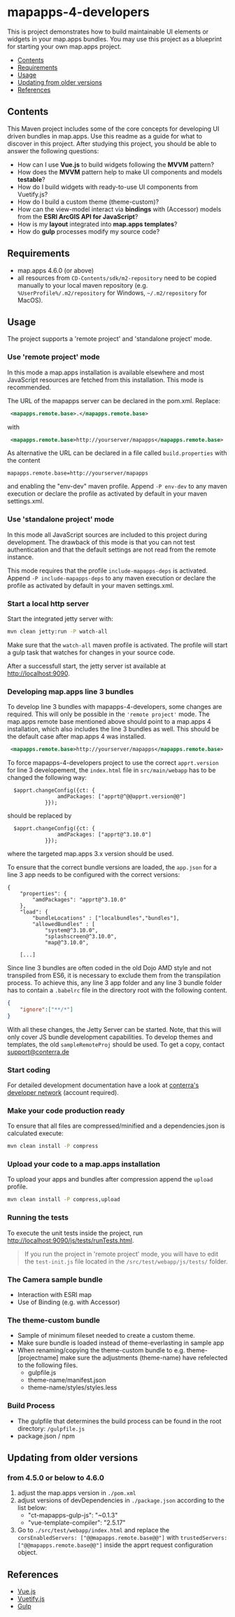 # mapapps-4-developers

This is project demonstrates how to build maintainable UI elements or widgets in your map.apps bundles.
You may use this project as a blueprint for starting your own map.apps project.

* [Contents](https://github.com/conterra/mapapps-4-developers#contents)
* [Requirements](https://github.com/conterra/mapapps-4-developers#requirements)
* [Usage](https://github.com/conterra/mapapps-4-developers#usage)
* [Updating from older versions](https://github.com/conterra/mapapps-4-developers#updating-from-older-versions)
* [References](https://github.com/conterra/mapapps-4-developers#references)

## Contents

This Maven project includes some of the core concepts for developing UI driven bundles in map.apps. Use this readme as a guide for what to discover in this project. After studying this project, you should be able to answer the following questions:

* How can I use **Vue.js** to build widgets following the **MVVM** pattern?
* How does the **MVVM** pattern help to make UI components and models **testable**?
* How do I build widgets with ready-to-use UI components from Vuetify.js?
* How do I build a custom theme (theme-custom)?
* How can the view-model interact via **bindings** with (Accessor) models from the **ESRI ArcGIS API for JavaScript**?
* How is my **layout** integrated into **map.apps templates**?
* How do **gulp** processes modify my source code?

## Requirements

* map.apps 4.6.0 (or above)
* all resources from `CD-Contents/sdk/m2-repository` need to be copied manually to your local maven repository (e.g. `%UserProfile%/.m2/repository` for Windows, `~/.m2/repository` for MacOS).

## Usage

The project supports a 'remote project' and 'standalone project' mode.

### Use 'remote project' mode

In this mode a map.apps installation is available elsewhere and most JavaScript resources are fetched from this installation.
This mode is recommended.

The URL of the mapapps server can be declared in the pom.xml. Replace:

```xml
 <mapapps.remote.base>.</mapapps.remote.base>
```

with

```xml
 <mapapps.remote.base>http://yourserver/mapapps</mapapps.remote.base>
```

As alternative the URL can be declared in a file called `build.properties` with the content

```properties
mapapps.remote.base=http://yourserver/mapapps
```

and enabling the "env-dev" maven profile.
Append `-P env-dev` to any maven execution or declare the profile as activated by default in your maven settings.xml.

### Use 'standalone project' mode

In this mode all JavaScript sources are included to this project during development.
The drawback of this mode is that you can not test authentication and that the default settings are not read from the remote instance.

This mode requires that the profile `include-mapapps-deps` is activated.
Append `-P include-mapapps-deps` to any maven execution or declare the profile as activated by default in your maven settings.xml.

### Start a local http server

Start the integrated jetty server with:

```sh
mvn clean jetty:run -P watch-all
```

Make sure that the `watch-all` maven profile is activated.
The profile will start a gulp task that watches for changes in your source code.

After a successfull start, the jetty server ist available at [http://localhost:9090](http://localhost:9090).

### Developing map.apps line 3 bundles

To develop line 3 bundles with mapapps-4-developers, some changes are required. This will only be possible in the `'remote project'` mode.
The map.apps remote base mentioned above should point to a map.apps 4 installation, which also includes the line 3 bundles as well.
This should be the default case after map.apps 4 was installed.

```xml
 <mapapps.remote.base>http://yourserver/mapapps</mapapps.remote.base>
```

To force mapapps-4-developers project to use the correct `apprt.version` for line 3 developement, the `index.html` file in 
`src/main/webapp` has to be changed the following way:

``` 
  $apprt.changeConfig({ct: {
                amdPackages: ["apprt@^@@apprt.version@@"]
            }});
```
should be replaced by 

```
  $apprt.changeConfig({ct: {
                amdPackages: ["apprt@^3.10.0"]
            }});
```

where the targeted map.apps 3.x version should be used.

To ensure that the correct bundle versions are loaded, the `app.json` for a line 3 app needs to be configured with the correct versions:

```
{
    "properties": {
        "amdPackages": "apprt@^3.10.0"
    },
    "load": {
        "bundleLocations" : ["localbundles","bundles"],
        "allowedBundles" : [
            "system@^3.10.0",
            "splashscreen@^3.10.0",
            "map@^3.10.0",
            
    [...]       

```  

Since line 3 bundles are often coded in the old Dojo AMD style and not transpiled from ES6, it is necessary to exclude
them from the transpilation process. To achieve this, any line 3 app folder and any line 3 bundle folder has to contain a `.babelrc` file in the directory root
with the following content.

```json
{
    "ignore":["**/*"]
}
```

With all these changes, the Jetty Server can be started.
Note, that this will only cover JS bundle development capabilities. To develop themes and templates, the old
`sampleRemoteProj` should be used. To get a copy, contact [support@conterra.de](support@conterra.de)  

### Start coding

For detailed development documentation have a look at [conterra's developer network](https://developernetwork.conterra.de/de/documentation/mapapps/development-guide) (account required).

### Make your code production ready

To ensure that all files are compressed/minified and a dependencies.json is calculated execute:

```sh
mvn clean install -P compress
```

### Upload your code to a map.apps installation

To upload your apps and bundles after compression append the `upload` profile.

```sh
mvn clean install -P compress,upload
```

### Running the tests

To execute the unit tests inside the project, run [http://localhost:9090/js/tests/runTests.html](http://localhost:9090/js/tests/runTests.html).

> If you run the project in 'remote project' mode, you will have to edit the `test-init.js` file located in the `/src/test/webapp/js/tests/` folder.

### The Camera sample bundle

* Interaction with ESRI map
* Use of Binding (e.g. with Accessor)

### The theme-custom bundle

* Sample of minimum fileset needed to create a custom theme.
* Make sure bundle is loaded instead of theme-everlasting in sample app
* When renaming/copying the theme-custom bundle to e.g.  theme-[projectname] make sure the adjustments (theme-name) have refelected to the following files.
  * gulpfile.js
  * theme-name/manifest.json
  * theme-name/styles/styles.less

### Build Process

* The gulpfile that determines the build process can be found in the root directory: `/gulpfile.js`
* package.json / npm

## Updating from older versions

### from 4.5.0 or below to 4.6.0
1. adjust the map.apps version in `./pom.xml`
2. adjust versions of devDependencies in `./package.json` according to the list below:
    * "ct-mapapps-gulp-js": "~0.1.3"
    * "vue-template-compiler": "2.5.17"
3.  Go to `./src/test/webapp/index.html` and replace the `corsEnabledServers: ["@@mapapps.remote.base@@"]` with `trustedServers: ["@@mapapps.remote.base@@"]` inside the apprt request configuration object.

## References

* [Vue.js](https://vuejs.org)
* [Vuetify.js](https://vuetifyjs.com)
* [Gulp](http://gulpjs.com)
